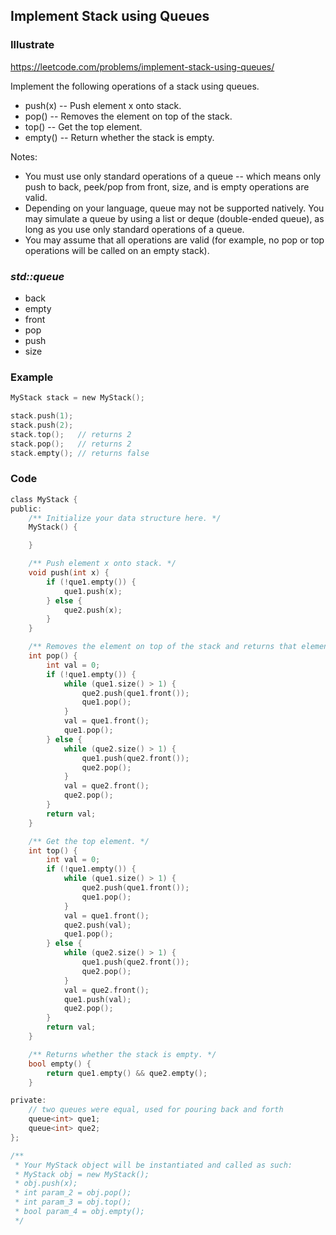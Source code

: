 ## Implement Stack using Queues
### Illustrate
<https://leetcode.com/problems/implement-stack-using-queues/>

Implement the following operations of a stack using queues.

- push(x) -- Push element x onto stack.
- pop() -- Removes the element on top of the stack.
- top() -- Get the top element.
- empty() -- Return whether the stack is empty.

Notes:

- You must use only standard operations of a queue -- which means only push to back, peek/pop from front, size, and is empty operations are valid.
- Depending on your language, queue may not be supported natively. You may simulate a queue by using a list or deque (double-ended queue), as long as you use only standard operations of a queue.
- You may assume that all operations are valid (for example, no pop or top operations will be called on an empty stack).

### _std::queue_
- back
- empty
- front
- pop
- push
- size

### Example
```c
MyStack stack = new MyStack();

stack.push(1);
stack.push(2);
stack.top();   // returns 2
stack.pop();   // returns 2
stack.empty(); // returns false
```

### Code
```c
class MyStack {
public:
    /** Initialize your data structure here. */
    MyStack() {

    }

    /** Push element x onto stack. */
    void push(int x) {
        if (!que1.empty()) {
            que1.push(x);
        } else {
            que2.push(x);
        }
    }

    /** Removes the element on top of the stack and returns that element. */
    int pop() {
        int val = 0;
        if (!que1.empty()) {
            while (que1.size() > 1) {
                que2.push(que1.front());
                que1.pop();
            }
            val = que1.front();
            que1.pop();
        } else {
            while (que2.size() > 1) {
                que1.push(que2.front());
                que2.pop();
            }
            val = que2.front();
            que2.pop();
        }
        return val;
    }

    /** Get the top element. */
    int top() {
        int val = 0;
        if (!que1.empty()) {
            while (que1.size() > 1) {
                que2.push(que1.front());
                que1.pop();
            }
            val = que1.front();
            que2.push(val);
            que1.pop();
        } else {
            while (que2.size() > 1) {
                que1.push(que2.front());
                que2.pop();
            }
            val = que2.front();
            que1.push(val);
            que2.pop();
        }
        return val;
    }

    /** Returns whether the stack is empty. */
    bool empty() {
        return que1.empty() && que2.empty();
    }

private:
    // two queues were equal, used for pouring back and forth
    queue<int> que1;
    queue<int> que2;
};

/**
 * Your MyStack object will be instantiated and called as such:
 * MyStack obj = new MyStack();
 * obj.push(x);
 * int param_2 = obj.pop();
 * int param_3 = obj.top();
 * bool param_4 = obj.empty();
 */
```
